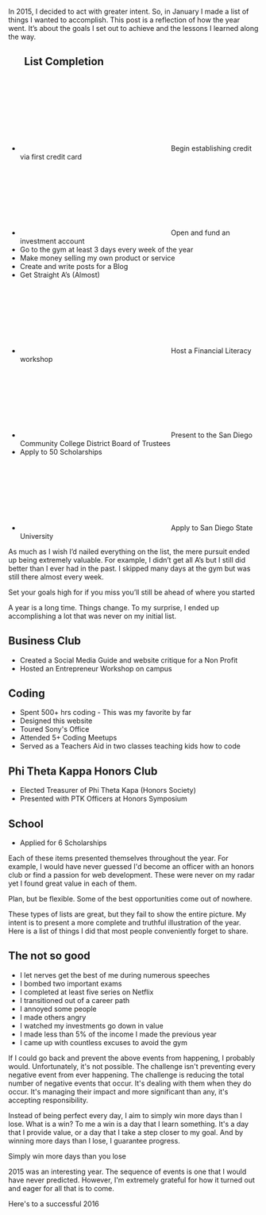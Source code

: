 In 2015, I decided to act with greater intent. So, in January I made a list of things I wanted to accomplish. This post is a reflection of how the year went. It’s about the goals I set out to achieve and the lessons I learned along the way.

<h2 style="margin-left:32px">List Completion</h2>

<ul class="tasks">
  <li>
    <svg id="check">
      <use xlink:href="../../assets/images/sprites/sprites.svg#blue-check">
    </svg>
    <span>Begin establishing credit via first credit card</span>
  </li>
  <li>
    <svg id="check">
      <use xlink:href="../../assets/images/sprites/sprites.svg#blue-check">
    </svg>
    <span>Open and fund an investment account</span>
  </li>
  <li>Go to the gym at least 3 days every week of the year</li>
  <li>Make money selling my own product or service</li>
  <li>Create and write posts for a Blog</li>
  <li>Get Straight A’s (Almost)</li>
  <li>
    <svg id="check">
      <use xlink:href="../../assets/images/sprites/sprites.svg#blue-check">
    </svg>
    <span>Host a Financial Literacy workshop</span>
  </li>
  <li>
    <svg id="check">
      <use xlink:href="../../assets/images/sprites/sprites.svg#blue-check">
    </svg>
    <span>Present to the San Diego Community College District Board of Trustees</span>
  </li>
  <li>Apply to 50 Scholarships</li>
  <li>
    <svg id="check">
      <use xlink:href="../../assets/images/sprites/sprites.svg#blue-check">
    </svg>
    <span>Apply to San Diego State University</span>
    </li>
</ul>

As much as I wish I’d nailed everything on the list, the mere pursuit ended up being extremely valuable. For example, I didn’t get all A’s but I still did better than I ever had in the past. I skipped many days at the gym but was still there almost every week.

<div id="blog-statement">Set your goals high for if you miss you’ll still be ahead of where you started</div>

A year is a long time. Things change. To my surprise, I ended up accomplishing a lot that was never on my initial list.

<div class="gen-list-container">
  <h2 class="gen-list-heading">Business Club</h2>
  <ul class="gen-list">
    <li class="list-item">Created a Social Media Guide and website critique for a Non Profit</li>
    <li class="list-item">Hosted an Entrepreneur Workshop on campus</li>
  </ul>
</div>

<div class="gen-list-container">
  <h2 class="gen-list-heading">Coding</h2>
  <ul class="gen-list">
    <li class="list-item">Spent 500+ hrs coding - This was my favorite by far</li>
    <li class="list-item">Designed this website</li>
    <li class="list-item">Toured Sony's Office</li>
    <li class="list-item">Attended 5+ Coding Meetups</li>
    <li class="list-item">Served as a Teachers Aid in two classes teaching kids how to code</li>
  </ul>
</div>


<div class="gen-list-container">
  <h2 class="gen-list-heading">Phi Theta Kappa Honors Club</h2>
  <ul class="gen-list">
    <li class="list-item">Elected Treasurer of Phi Theta Kapa (Honors Society)</li>
    <li class="list-item">Presented with PTK Officers at Honors Symposium</li>
  </ul>
</div>

<div class="gen-list-container">
  <h2 class="gen-list-heading">School</h2>
  <ul class="gen-list">
    <li class="list-item">Applied for 6 Scholarships</li>
  </ul>
</div>

Each of these items presented themselves throughout the year. For example, I would have never guessed I'd become an officer with an honors club or find a passion for web development. These were never on my radar yet I found great value in each of them.

<div id="blog-statement">Plan, but be flexible. Some of the best opportunities come out of nowhere.</div>

These types of lists are great, but they fail to show the entire picture. My intent is to present a more complete and truthful illustration of the year. Here is a list of things I did that most people conveniently forget to share.


<div class="gen-list-container">
  <h2 class="gen-list-heading">The not so good</h2>
  <ul class="gen-list">
    <li class="list-item">I let nerves get the best of me during numerous speeches</li>
    <li class="list-item">I bombed two important exams</li>
    <li class="list-item">I completed at least five series on Netflix</li>
    <li class="list-item">I transitioned out of a career path</li>
    <li class="list-item">I annoyed some people</li>
    <li class="list-item">I made others angry</li>
    <li class="list-item">I watched my investments go down in value</li>
    <li class="list-item">I made less than 5% of the income I made the previous year</li>
    <li class="list-item">I came up with countless excuses to avoid the gym</li>
  </ul>
</div>

If I could go back and prevent the above events from happening, I probably would. Unfortunately, it's not possible. The challenge isn't preventing every negative event from ever happening. The challenge is reducing the total number of negative events that occur. It's dealing with them when they do occur. It's managing their impact and more significant than any, it's accepting responsibility.

Instead of being perfect every day, I aim to simply win more days than I lose. What is a win? To me a win is a day that I learn something. It's a day that I provide value, or a day that I take a step closer to my goal. And by winning more days than I lose, I guarantee progress.

<div id="blog-statement">Simply win more days than you lose</div>

2015 was an interesting year. The sequence of events is one that I would have never predicted. However, I'm extremely grateful for how it turned out and eager for all that is to come.

<p class="own-line">Here's to a successful 2016</p>
